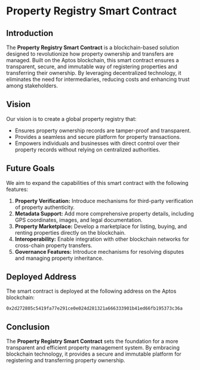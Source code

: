 # Property Registry Smart Contract

## Introduction

The **Property Registry Smart Contract** is a blockchain-based solution designed to revolutionize how property ownership and transfers are managed. Built on the Aptos blockchain, this smart contract ensures a transparent, secure, and immutable way of registering properties and transferring their ownership. By leveraging decentralized technology, it eliminates the need for intermediaries, reducing costs and enhancing trust among stakeholders.

## Vision

Our vision is to create a global property registry that:
- Ensures property ownership records are tamper-proof and transparent.
- Provides a seamless and secure platform for property transactions.
- Empowers individuals and businesses with direct control over their property records without relying on centralized authorities.

## Future Goals

We aim to expand the capabilities of this smart contract with the following features:
1. **Property Verification:** Introduce mechanisms for third-party verification of property authenticity.
2. **Metadata Support:** Add more comprehensive property details, including GPS coordinates, images, and legal documentation.
3. **Property Marketplace:** Develop a marketplace for listing, buying, and renting properties directly on the blockchain.
4. **Interoperability:** Enable integration with other blockchain networks for cross-chain property transfers.
5. **Governance Features:** Introduce mechanisms for resolving disputes and managing property inheritance.

## Deployed Address

The smart contract is deployed at the following address on the Aptos blockchain:

```
0x2d272805c5419fa77e291ce0e024d281321a666333901b41ed66fb195373c36a
```

## Conclusion

The **Property Registry Smart Contract** sets the foundation for a more transparent and efficient property management system. By embracing blockchain technology, it provides a secure and immutable platform for registering and transferring property ownership. 

